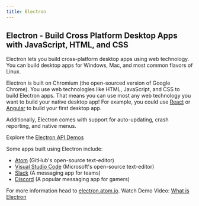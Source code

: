 ```yaml
---
title: Electron
---
```

## Electron - Build Cross Platform Desktop Apps with JavaScript, HTML, and CSS

Electron lets you build cross-platform desktop apps using web technology. You
can build desktop apps for Windows, Mac, and most common flavors of Linux.

Electron is built on Chromium (the open-sourced version of Google Chrome). You
use web technologies like HTML, JavaScript, and CSS to build Electron apps. That
means you can use most any web technology you want to build your native desktop
app! For example, you could use [React][Electron and React] or
[Angular][Electron and Angular] to build your first desktop app.

Additionally, Electron comes with support for auto-updating, crash reporting,
and native menus.

Explore the [Electron API Demos](https://github.com/electron/electron-api-demos)

Some apps built using Electron include:
* [Atom](https://atom.io/) (GitHub's open-source text-editor)
* [Visual Studio Code](https://code.visualstudio.com) (Microsoft's open-source text-editor)
* [Slack](https://slack.com/) (A messaging app for teams)
* [Discord](https://discordapp.com) (A popular messaging app for gamers)

For more information head to [electron.atom.io](https://electron.atom.io/).
Watch Demo Video: [What is Electron](https://www.youtube.com/watch?v=8YP_nOCO-4Q&feature=youtu.be)

[Electron and React]: https://medium.freecodecamp.org/building-an-electron-application-with-create-react-app-97945861647c
[Electron and Angular]: https://scotch.io/tutorials/creating-desktop-applications-with-angularjs-and-github-electron

